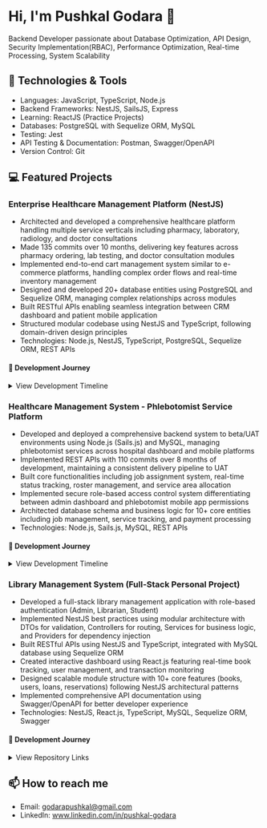 # Hi, I'm Pushkal Godara 👋
Backend Developer passionate about Database Optimization, API Design, Security Implementation(RBAC), Performance Optimization, Real-time Processing, System Scalability 

## 🔧 Technologies & Tools
- Languages: JavaScript, TypeScript, Node.js
- Backend Frameworks: NestJS, SailsJS, Express
- Learning: ReactJS (Practice Projects)
- Databases: PostgreSQL with Sequelize ORM, MySQL
- Testing: Jest
- API Testing & Documentation: Postman, Swagger/OpenAPI
- Version Control: Git

## 💻 Featured Projects

### Enterprise Healthcare Management Platform (NestJS)
- Architected and developed a comprehensive healthcare platform handling multiple service verticals including pharmacy, laboratory, radiology, and doctor consultations
- Made 135 commits over 10 months, delivering key features across pharmacy ordering, lab testing, and doctor consultation modules
- Implemented end-to-end cart management system similar to e-commerce platforms, handling complex order flows and real-time inventory management
- Designed and developed 20+ database entities using PostgreSQL and Sequelize ORM, managing complex relationships across modules
- Built RESTful APIs enabling seamless integration between CRM dashboard and patient mobile application
- Structured modular codebase using NestJS and TypeScript, following domain-driven design principles
- Technologies: Node.js, NestJS, TypeScript, PostgreSQL, Sequelize ORM, REST APIs

#### 🚀 Development Journey
<details>
  <summary>View Development Timeline</summary>

  ![HMS-1 Commit 1](./images/project_medi/cancel_reason_master.png)
  ![HMS-1 Commit 1](./images/project_medi/slot_availability_fn.png)
  ![HMS-1 Commit 1](./images/project_medi/seeder_commits.png)
  ![HMS-1 Commit 1](./images/project_medi/post_slot_reservation.png)
  ![HMS-1 Commit 1](./images/project_medi/getPaymentInfoByCartId_fn.png)
</details>

### Healthcare Management System - Phlebotomist Service Platform
- Developed and deployed a comprehensive backend system to beta/UAT environments using Node.js (Sails.js) and MySQL, managing phlebotomist services across hospital dashboard and mobile platforms
- Implemented REST APIs with 110 commits over 8 months of development, maintaining a consistent delivery pipeline to UAT
- Built core functionalities including job assignment system, real-time status tracking, roster management, and service area allocation
- Implemented secure role-based access control system differentiating between admin dashboard and phlebotomist mobile app permissions
- Architected database schema and business logic for 10+ core entities including job management, service tracking, and payment processing
- Technologies: Node.js, Sails.js, MySQL, REST APIs

#### 🚀 Development Journey
<details>
<summary>View Development Timeline</summary>

![HMS Commit 1](./images/project1/stats_api_1.png)
![HMS Commit 2](./images/project1/stats_api_2.png)
![HMS Commit 3](./images/project1/external_api_2.png)
![HMS Commit 3](./images/project1/job_cancelled_status_logic.png)

</details>

### Library Management System (Full-Stack Personal Project)
- Developed a full-stack library management application with role-based authentication (Admin, Librarian, Student)
- Implemented NestJS best practices using modular architecture with DTOs for validation, Controllers for routing, Services for business logic, and Providers for dependency injection
- Built RESTful APIs using NestJS and TypeScript, integrated with MySQL database using Sequelize ORM
- Created interactive dashboard using React.js featuring real-time book tracking, user management, and transaction monitoring
- Designed scalable module structure with 10+ core features (books, users, loans, reservations) following NestJS architectural patterns
- Implemented comprehensive API documentation using Swagger/OpenAPI for better developer experience
- Technologies: NestJS, React.js, TypeScript, MySQL, Sequelize ORM, Swagger

#### 🚀 Development Journey
<details>
<summary>View Repository Links</summary>

### Backend Repository
![NestJS](https://img.shields.io/badge/NestJS-E0234E?style=flat&logo=nestjs&logoColor=white)
![TypeScript](https://img.shields.io/badge/TypeScript-3178C6?style=flat&logo=typescript&logoColor=white)
![MySQL](https://img.shields.io/badge/MySQL-4479A1?style=flat&logo=mysql&logoColor=white)
 
⚙️ [backend-repo](https://github.com/Pushkal-godara/lib-management-system)

📚 API Documentation: `http://localhost:1111/api#` (Available after running the server)

<details>
<summary>View API Documentation Preview</summary>

### API Documentation Preview
<table>
<tr>
<td width="33%">
<a href="./images/project_library/swagger-overview.png">
<img src="./images/project_library/swagger-overview.png" alt="API Overview" width="600px">
<br>
<em>API Overview (Click to enlarge)</em>
</a>
</td>
</tr>
<tr>
<td width="33%">
<a href="./images/project_library/book-endpoints.png">
<img src="./images/project_library/book-endpoints.png" alt="Book Management APIs" width="600px">
<br>
<em>Book Management APIs (Click to enlarge)</em>
</a>
</td>
</tr>
</table>
</details>

### Frontend Repository
![React](https://img.shields.io/badge/React-61DAFB?style=flat&logo=react&logoColor=black)
  
🎨 [frontend-repo](https://github.com/Pushkal-godara/library-management-ui)
</details>

## 📫 How to reach me
- Email: godarapushkal@gmail.com
- LinkedIn: www.linkedin.com/in/pushkal-godara
